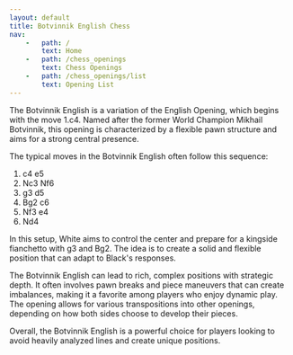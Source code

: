 ```yaml
---
layout: default
title: Botvinnik English Chess
nav:
    -   path: /
        text: Home
    -   path: /chess_openings
        text: Chess Openings
    -   path: /chess_openings/list
        text: Opening List
---
```


The Botvinnik English is a variation of the English Opening, which begins with the move 1.c4. Named after the former World Champion Mikhail Botvinnik, this opening is characterized by a flexible pawn structure and aims for a strong central presence.

The typical moves in the Botvinnik English often follow this sequence:

1. c4 e5
2. Nc3 Nf6
3. g3 d5
4. Bg2 c6
5. Nf3 e4
6. Nd4

In this setup, White aims to control the center and prepare for a kingside fianchetto with g3 and Bg2. The idea is to create a solid and flexible position that can adapt to Black's responses.

The Botvinnik English can lead to rich, complex positions with strategic depth. It often involves pawn breaks and piece maneuvers that can create imbalances, making it a favorite among players who enjoy dynamic play. The opening allows for various transpositions into other openings, depending on how both sides choose to develop their pieces.

Overall, the Botvinnik English is a powerful choice for players looking to avoid heavily analyzed lines and create unique positions.